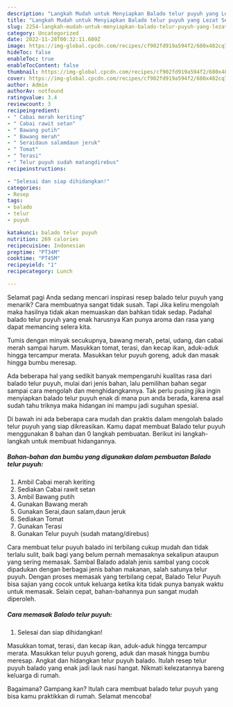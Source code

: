 ```yaml
---
description: "Langkah Mudah untuk Menyiapkan Balado telur puyuh yang Lezat Sekali, Buat Buka Puasa Enak Banget"
title: "Langkah Mudah untuk Menyiapkan Balado telur puyuh yang Lezat Sekali, Buat Buka Puasa Enak Banget"
slug: 2254-langkah-mudah-untuk-menyiapkan-balado-telur-puyuh-yang-lezat-sekali-buat-buka-puasa-enak-banget
category: Uncategorized
date: 2022-11-28T00:32:11.609Z
image: https://img-global.cpcdn.com/recipes/cf902fd919a594f2/680x482cq70/balado-telur-puyuh-foto-resep-utama.jpg
hideToc: false
enableToc: true
enableTocContent: false
thumbnail: https://img-global.cpcdn.com/recipes/cf902fd919a594f2/680x482cq70/balado-telur-puyuh-foto-resep-utama.jpg
cover: https://img-global.cpcdn.com/recipes/cf902fd919a594f2/680x482cq70/balado-telur-puyuh-foto-resep-utama.jpg
author: Admin
authorAv: notfound
ratingvalue: 3.4
reviewcount: 3
recipeingredient:
- " Cabai merah keriting"
- " Cabai rawit setan"
- " Bawang putih"
- " Bawang merah"
- " Seraidaun salamdaun jeruk"
- " Tomat"
- " Terasi"
- " Telur puyuh sudah matangdirebus"
recipeinstructions:

- "Selesai dan siap dihidangkan!"
categories:
- Resep
tags:
- balado
- telur
- puyuh

katakunci: balado telur puyuh 
nutrition: 269 calories
recipecuisine: Indonesian
preptime: "PT34M"
cooktime: "PT45M"
recipeyield: "1"
recipecategory: Lunch

---
```



Selamat pagi Anda sedang mencari inspirasi resep balado telur puyuh yang menarik? Cara membuatnya sangat tidak susah. Tapi Jika keliru mengolah maka hasilnya tidak akan memuaskan dan bahkan tidak sedap. Padahal balado telur puyuh yang enak harusnya Kan punya aroma dan rasa yang dapat memancing selera kita.


Tumis dengan minyak secukupnya, bawang merah, petai, udang, dan cabai merah sampai harum. Masukkan tomat, terasi, dan kecap ikan, aduk-aduk hingga tercampur merata. Masukkan telur puyuh goreng, aduk dan masak hingga bumbu meresap.

Ada beberapa hal yang sedikit banyak mempengaruhi kualitas rasa dari balado telur puyuh, mulai dari jenis bahan, lalu pemilihan bahan segar sampai cara mengolah dan menghidangkannya. Tak perlu pusing jika ingin menyiapkan balado telur puyuh enak di mana pun anda berada, karena asal sudah tahu triknya maka hidangan ini mampu jadi suguhan spesial.


Di bawah ini ada beberapa cara mudah dan praktis dalam mengolah balado telur puyuh yang siap dikreasikan. Kamu dapat membuat Balado telur puyuh menggunakan 8 bahan dan 0 langkah pembuatan. Berikut ini langkah-langkah untuk membuat hidangannya.

<!--inarticleads1-->

##### Bahan-bahan dan bumbu yang digunakan dalam pembuatan Balado telur puyuh:

1. Ambil  Cabai merah keriting
1. Sediakan  Cabai rawit setan
1. Ambil  Bawang putih
1. Gunakan  Bawang merah
1. Gunakan  Serai,daun salam,daun jeruk
1. Sediakan  Tomat
1. Gunakan  Terasi
1. Gunakan  Telur puyuh (sudah matang/direbus)


Cara membuat telur puyuh balado ini terbilang cukup mudah dan tidak terlalu sulit, baik bagi yang belum pernah memasaknya sekalipun ataupun yang sering memasak. Sambal Balado adalah jenis sambal yang cocok dipadukan dengan berbagai jenis bahan makanan, salah satunya telur puyuh. Dengan proses memasak yang terbilang cepat, Balado Telur Puyuh bisa sajian yang cocok untuk keluarga ketika kita tidak punya banyak waktu untuk memasak. Selain cepat, bahan-bahannya pun sangat mudah diperoleh. 

<!--inarticleads2-->

##### Cara memasak Balado telur puyuh:


1. Selesai dan siap dihidangkan!

Masukkan tomat, terasi, dan kecap ikan, aduk-aduk hingga tercampur merata. Masukkan telur puyuh goreng, aduk dan masak hingga bumbu meresap. Angkat dan hidangkan telur puyuh balado. Itulah resep telur puyuh balado yang enak jadi lauk nasi hangat. Nikmati kelezatannya bareng keluarga di rumah. 

Bagaimana? Gampang kan? Itulah cara membuat balado telur puyuh yang bisa kamu praktikkan di rumah. Selamat mencoba!
